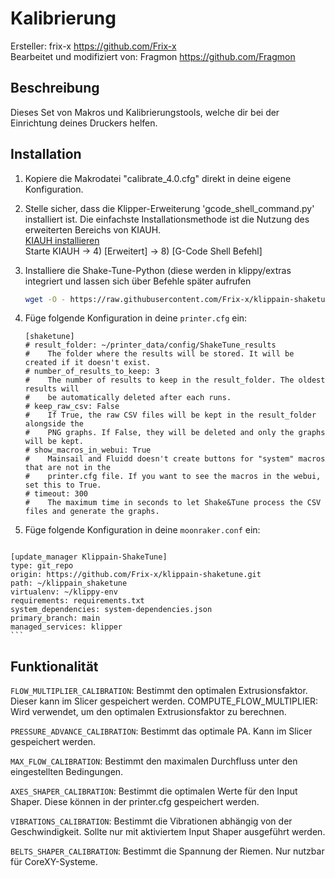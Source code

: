 # Kalibrierung

Ersteller: frix-x <https://github.com/Frix-x>\
Bearbeitet und modifiziert von: Fragmon <https://github.com/Fragmon>

## Beschreibung

Dieses Set von Makros und Kalibrierungstools, welche dir bei der Einrichtung deines Druckers helfen.

## Installation

  1. Kopiere die Makrodatei "calibrate_4.0.cfg" direkt in deine eigene Konfiguration.
  2. Stelle sicher, dass die Klipper-Erweiterung 'gcode_shell_command.py' installiert ist.
  Die einfachste Installationsmethode ist die Nutzung des erweiterten Bereichs von KIAUH.\
  [KIAUH installieren](https://www.obico.io/blog/install-klipper-with-kiauh/#install-kiauh-on-your-raspberry-pi)\
  Starte KIAUH -> 4) [Erweitert] -> 8) [G-Code Shell Befehl]
  3. Installiere die Shake-Tune-Python (diese werden in klippy/extras integriert und lassen sich über Befehle später aufrufen
     ```bash
     wget -O - https://raw.githubusercontent.com/Frix-x/klippain-shaketune/main/install.sh | bash
     ```
  5. Füge folgende Konfiguration in deine  `printer.cfg` ein:
     ```
     [shaketune]
     # result_folder: ~/printer_data/config/ShakeTune_results
     #    The folder where the results will be stored. It will be created if it doesn't exist.
     # number_of_results_to_keep: 3
     #    The number of results to keep in the result_folder. The oldest results will
     #    be automatically deleted after each runs.
     # keep_raw_csv: False
     #    If True, the raw CSV files will be kept in the result_folder alongside the
     #    PNG graphs. If False, they will be deleted and only the graphs will be kept.
     # show_macros_in_webui: True
     #    Mainsail and Fluidd doesn't create buttons for "system" macros that are not in the
     #    printer.cfg file. If you want to see the macros in the webui, set this to True.
     # timeout: 300
     #    The maximum time in seconds to let Shake&Tune process the CSV files and generate the graphs.
     ```
     
  6. Füge folgende Konfiguration in deine `moonraker.conf` ein:
     ```
    [update_manager Klippain-ShakeTune]
    type: git_repo
    origin: https://github.com/Frix-x/klippain-shaketune.git
    path: ~/klippain_shaketune
    virtualenv: ~/klippy-env
    requirements: requirements.txt
    system_dependencies: system-dependencies.json
    primary_branch: main
    managed_services: klipper
    ```

## Funktionalität

  `FLOW_MULTIPLIER_CALIBRATION`: Bestimmt den optimalen Extrusionsfaktor. Dieser kann im Slicer gespeichert werden.
    COMPUTE_FLOW_MULTIPLIER: Wird verwendet, um den optimalen Extrusionsfaktor zu berechnen.

  `PRESSURE_ADVANCE_CALIBRATION`: Bestimmt das optimale PA. Kann im Slicer gespeichert werden.
  
  `MAX_FLOW_CALIBRATION`: Bestimmt den maximalen Durchfluss unter den eingestellten Bedingungen.
  
  `AXES_SHAPER_CALIBRATION`: Bestimmt die optimalen Werte für den Input Shaper. Diese können in der printer.cfg gespeichert werden.
  
  `VIBRATIONS_CALIBRATION`: Bestimmt die Vibrationen abhängig von der Geschwindigkeit. Sollte nur mit aktiviertem Input Shaper ausgeführt werden.
  
  `BELTS_SHAPER_CALIBRATION`: Bestimmt die Spannung der Riemen. Nur nutzbar für CoreXY-Systeme.
